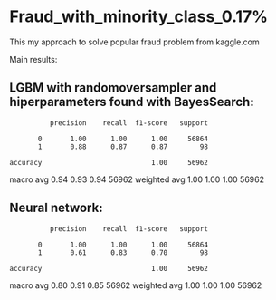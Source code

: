 # Fraud_with_minority_class_0.17%

This my approach to solve popular fraud problem from kaggle.com

Main results:

## LGBM with randomoversampler and hiperparameters found with BayesSearch:

              precision    recall  f1-score   support

           0       1.00      1.00      1.00     56864
           1       0.88      0.87      0.87        98

    accuracy                           1.00     56962
   macro avg       0.94      0.93      0.94     56962
weighted avg       1.00      1.00      1.00     56962

## Neural network:

              precision    recall  f1-score   support

           0       1.00      1.00      1.00     56864
           1       0.61      0.83      0.70        98

    accuracy                           1.00     56962
   macro avg       0.80      0.91      0.85     56962
weighted avg       1.00      1.00      1.00     56962
